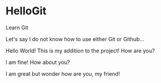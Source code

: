 # HelloGit
Learn Git

Let's say I do not know how to use either Git or Github...

Hello World!
This is my addition to the project!
How are you?

I am fine! How about you?

I am great but wonder how are you, my friend!
